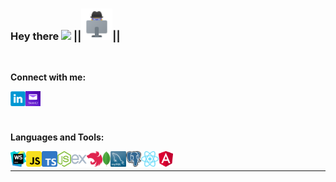 ### Hey there <img src="https://media.giphy.com/media/hvRJCLFzcasrR4ia7z/giphy.gif" width="25px"> ||<img src="https://raw.githubusercontent.com/LLpanov/LLpanov/main/icons/personal.png" width="50px">||
<br/>  

**Connect with me:**

<a href="https://www.linkedin.com/in/leonid-panov-a814aa23b/">
  <img align="left" alt="LinkedIn" width="24px" src="https://github.com/LLpanov/LLpanov/blob/main/icons/linkedin.png" />

</a>
<a href="https://mailto:leonardopanov@yahoo.com/">
  <img align="left" alt="Yahoo" width="24px" src="https://raw.githubusercontent.com/LLpanov/LLpanov/main/icons/yahoo.png" />
</a>


<br/>
<br/>
<br/>

**Languages and Tools:**


<img align="left" height="25" title="WebStorm"  src="https://raw.githubusercontent.com/LLpanov/LLpanov/main/icons/WebStorm.png">
<img align="left" height="25" title="JavaScript" src="https://raw.githubusercontent.com/LLpanov/LLpanov/main/icons/JavaScript.png">
<img align="left" height="25" title="TypeScript" src="https://raw.githubusercontent.com/LLpanov/LLpanov/main/icons/TypeScript.png">
<img align="left" height="25" title="NodeJs" src="https://raw.githubusercontent.com/LLpanov/LLpanov/main/icons/nodeJs.png">
<img align="left" height="25" title="expressJS" src="https://raw.githubusercontent.com/LLpanov/LLpanov/main/icons/icons8-express-js-480.png">
<img align="left" height="25" title="NestJS" src="https://raw.githubusercontent.com/LLpanov/LLpanov/main/icons/nestjs.png">
<img align="left" height="25" title="MongoDB" src="https://github.com/LLpanov/LLpanov/blob/main/icons/MongoDB.png">
<img align="left" height="25" title="MySQL"  src="https://raw.githubusercontent.com/LLpanov/LLpanov/main/icons/MySQL.png">
<img align="left" height="25" title="PostgreSQL"  src="https://raw.githubusercontent.com/LLpanov/LLpanov/main/icons/postgreess.png">
<img align="left" height="25" title="React"  src="https://raw.githubusercontent.com/LLpanov/LLpanov/main/icons/React.png">
<img align="left" height="25" title="Angular"  src="https://raw.githubusercontent.com/LLpanov/LLpanov/main/icons/Angular.png">
<br/>  
<hr/>

